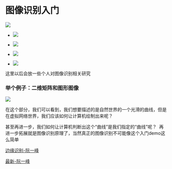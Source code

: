 # 图像识别入门

![](https://img.shields.io/badge/%E5%9B%BE%E5%BD%A2%E5%9B%BE%E5%BD%A2%E7%9B%B8%E5%85%B3-%E5%9B%BE%E5%83%8F%E8%AF%86%E5%88%AB%20%7C%20Three.js%20%7C%20AFrame%20%7C%20SVG-brightgreen.svg)


-  ![](https://img.shields.io/badge/%E5%9B%BE%E5%83%8F%E8%AF%86%E5%88%AB-20%25-red.svg)

-  ![](https://img.shields.io/badge/Three.js-50%25-brightgreen.svg)

-  ![](https://img.shields.io/badge/SVG-10%25-orange.svg)

-  ![](https://img.shields.io/badge/AFrame-10%25-blue.svg)


这里以后会放一些个人对图像识别相关研究


### 举个例子：二维矩阵和图形图像

![](http://www.ruanyifeng.com/blogimg/asset/2016/bg2016072205.png)


在这个部分，我们可以看到，我们想要描述的是自然世界的一个光滑的曲线，但是在虚拟网络世界，我们应该如何让计算机绘制出来呢？

甚至再进一步，我们如何让计算机判断出这个“曲线”是我们指定的“曲线”呢？  再进一步拓展就是图像识别原理了，当然真正的图像识别不可能像这个入门demo这么简单


       
             
                   
                   

[边缘识别-阮一峰](http://www.ruanyifeng.com/blog/2016/07/edge-recognition.html)


[最新-阮一峰](http://www.ruanyifeng.com/blog/2017/12/image-and-wave-filters.html)







